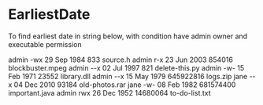# EarliestDate
To find earliest date in string below, with condition have admin owner and executable permission

admin  -wx 29 Sep 1984        833 source.h
admin  r-x 23 Jun 2003     854016 blockbuster.mpeg
admin  --x 02 Jul 1997        821 delete-this.py
admin  -w- 15 Feb 1971      23552 library.dll
admin  --x 15 May 1979  645922816 logs.zip
jane   --x 04 Dec 2010      93184 old-photos.rar
jane   -w- 08 Feb 1982  681574400 important.java
admin  rwx 26 Dec 1952   14680064 to-do-list.txt

